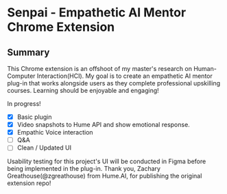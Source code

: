 # Senpai - Empathetic AI Mentor Chrome Extension 

## Summary

This Chrome extension is an offshoot of my master's research on Human-Computer Interaction(HCI). My goal is to create an empathetic AI mentor plug-in that works alongside users as they complete professional upskilling courses. Learning should be enjoyable and engaging!



In progress!

- [x] Basic plugin
- [x] Video snapshots to Hume API and show emotional response.
- [x] Empathic Voice interaction
- [ ] Q&A
- [ ] Clean / Updated UI

Usability testing for this project's UI will be conducted in Figma before being implemented in the plug-in.
Thank you, Zachary Greathouse(@zgreathouse) from Hume.AI, for publishing the original extension repo!
